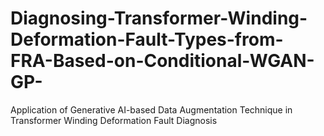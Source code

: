 # Diagnosing-Transformer-Winding-Deformation-Fault-Types-from-FRA-Based-on-Conditional-WGAN-GP-
Application of Generative AI-based Data Augmentation Technique in Transformer Winding Deformation Fault Diagnosis
